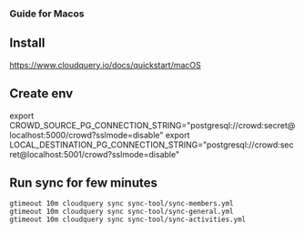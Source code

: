 ### Guide for Macos

## Install
https://www.cloudquery.io/docs/quickstart/macOS

## Create env
export CROWD_SOURCE_PG_CONNECTION_STRING="postgresql://crowd:secret@localhost:5000/crowd?sslmode=disable"
export LOCAL_DESTINATION_PG_CONNECTION_STRING="postgresql://crowd:secret@localhost:5001/crowd?sslmode=disable"

## Run sync for few minutes 
```
gtimeout 10m cloudquery sync sync-tool/sync-members.yml
gtimeout 10m cloudquery sync sync-tool/sync-general.yml
gtimeout 10m cloudquery sync sync-tool/sync-activities.yml
```


